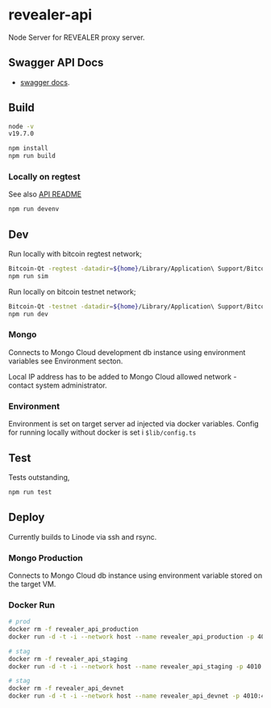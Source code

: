 # revealer-api

Node Server for REVEALER proxy server.

## Swagger API Docs

- [swagger docs](https://revealer.bridge.sbtc.tech/revealer-api/).

## Build

```bash
node -v
v19.7.0

npm install
npm run build
```

### Locally on regtest

See also [API README](https://github.com/radicleart/revealer-api)

```bash
npm run devenv
```

## Dev

Run locally with bitcoin regtest network;

```bash
Bitcoin-Qt -regtest -datadir=${home}/Library/Application\ Support/Bitcoin -conf=${home}/Library/Application\ Support/Bitcoin/regtest/bitcoin.conf
npm run sim
```

Run locally on bitcoin testnet network;

```bash
Bitcoin-Qt -testnet -datadir=${home}/Library/Application\ Support/Bitcoin/testnet -conf=${home}/Library/Application\ Support/Bitcoin/testnet/bitcoin.conf
npm run dev
```

### Mongo

Connects to Mongo Cloud development db instance using environment variables see Environment secton.

Local IP address has to be added to Mongo Cloud allowed network - contact system administrator.

### Environment

Environment is set on target server ad injected via docker variables. Config for running
locally without docker is set i `$lib/config.ts`

## Test

Tests outstanding,

```bash
npm run test
```

## Deploy

Currently builds to Linode via ssh and rsync.

### Mongo Production

Connects to Mongo Cloud db instance using environment variable stored on the target VM.

### Docker Run

```bash
# prod
docker rm -f revealer_api_production
docker run -d -t -i --network host --name revealer_api_production -p 4010:4010 -e TARGET_ENV='linode-production' -e btcSchnorrReveal=${REVEALER_BTC_SCHNORR_KEY_REVEAL} -e btcSchnorrReclaim=${REVEALER_BTC_SCHNORR_KEY_RECLAIM} -e btcSchnorrOracle=${REVEALER_BTC_SCHNORR_KEY_ORACLE} -e btcRpcUser=${REVEALER_BTC_RPC_USER} -e btcRpcPwd=${REVEALER_BTC_RPC_PWD} -e btcNode=${REVEALER_BTC_NODE} -e mongoDbUrl=${REVEALER_MONGO_URL} -e mongoDbName=${REVEALER_MONGO_DBNAME} -e mongoUser=${REVEALER_MONGO_USER} -e mongoPwd=${REVEALER_MONGO_PWD} mijoco/revealer_api
```

```bash
# stag
docker rm -f revealer_api_staging
docker run -d -t -i --network host --name revealer_api_staging -p 4010:4010 -e TARGET_ENV='linode-staging' -e btcRpcUser=${REVEALER_BTC_RPC_USER} -e btcRpcPwd=${REVEALER_BTC_RPC_PWD} -e btcNode=${REVEALER_BTC_NODE} -e mongoDbUrl=${REVEALER_MONGO_URL} -e mongoDbName=${REVEALER_MONGO_DBNAME} -e mongoUser=${REVEALER_MONGO_USER} -e mongoPwd=${REVEALER_MONGO_PWD} -e dlcLenderCid=${REVEALER_DLC_LENDER_CID} -e dlcManagerCid=${REVEALER_DLC_MANAGER_CID} -e stacksApi=${REVEALER_STACKS_API} -e bitcoinExplorerUrl=${REVEALER_BITCOIN_EXPLORER_URL} -e mempoolUrl=${REVEALER_MEMPOOL_URL} -e blockCypherUrl=${REVEALER_BLOCK_CYPHER_URL} -e publicAppName=${REVEALER_PUBLIC_APP} -e publicAppVersion=${REVEALER_PUBLIC_APP_VERSION} -e host=${REVEALER_HOST} -e port=${REVEALER_PORT} -e walletPath=${REVEALER_WALLET_PATH} mijoco/revealer_api
```

```bash
# stag
docker rm -f revealer_api_devnet
docker run -d -t -i --network host --name revealer_api_devnet -p 4010:4010 -e TARGET_ENV='linode-staging' -e btcRpcUser=${REVEALER_BTC_RPC_USER} -e btcRpcPwd=${REVEALER_BTC_RPC_PWD} -e btcNode=${REVEALER_BTC_NODE} -e mongoDbUrl=${REVEALER_MONGO_URL} -e mongoDbName=${REVEALER_MONGO_DBNAME} -e mongoUser=${REVEALER_MONGO_USER} -e mongoPwd=${REVEALER_MONGO_PWD} -e dlcLenderCid=${REVEALER_DLC_LENDER_CID} -e dlcManagerCid=${REVEALER_DLC_MANAGER_CID} -e stacksApi=${REVEALER_STACKS_API} -e bitcoinExplorerUrl=${REVEALER_BITCOIN_EXPLORER_URL} -e mempoolUrl=${REVEALER_MEMPOOL_URL} -e blockCypherUrl=${REVEALER_BLOCK_CYPHER_URL} -e publicAppName=${REVEALER_PUBLIC_APP} -e publicAppVersion=${REVEALER_PUBLIC_APP_VERSION} -e host=${REVEALER_HOST} -e port=${REVEALER_PORT} -e walletPath=${REVEALER_WALLET_PATH} mijoco/revealer_api
```

